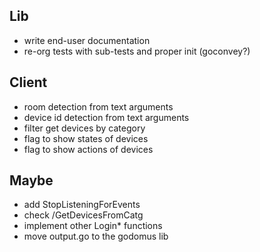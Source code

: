 ## Lib
- write end-user documentation
- re-org tests with sub-tests and proper init (goconvey?)

## Client
- room detection from text arguments
- device id detection from text arguments
- filter get devices by category
- flag to show states of devices
- flag to show actions of devices

## Maybe
- add StopListeningForEvents
- check /GetDevicesFromCatg
- implement other Login* functions
- move output.go to the godomus lib
